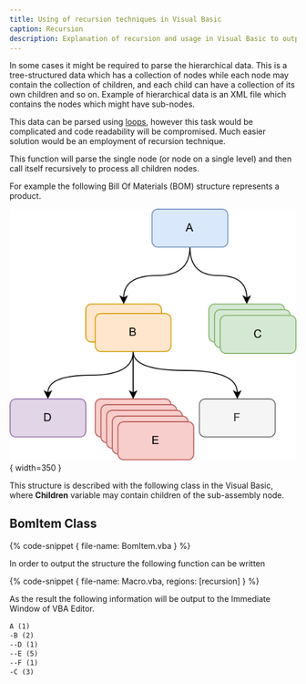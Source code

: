 ```yaml
---
title: Using of recursion techniques in Visual Basic
caption: Recursion
description: Explanation of recursion and usage in Visual Basic to output the structure of the Bill Of Materials (BOM)
---
```

In some cases it might be required to parse the hierarchical data. This is a tree-structured data which has a collection of nodes while each node may contain the collection of children, and each child can have a collection of its own children and so on. Example of hierarchical data is an XML file which contains the nodes which might have sub-nodes.

This data can be parsed using [loops](/visual-basic/loops/), however this task would be complicated and code readability will be compromised. Much easier solution would be an employment of recursion technique.

This function will parse the single node (or node on a single level) and then call itself recursively to process all children nodes.

For example the following Bill Of Materials (BOM) structure represents a product.

![BOM Structure example](bom.svg){ width=350 }

This structure is described with the following class in the Visual Basic, where **Children** variable may contain children of the sub-assembly node.

## BomItem Class

{% code-snippet { file-name: BomItem.vba } %}

In order to output the structure the following function can be written

{% code-snippet { file-name: Macro.vba, regions: [recursion] } %}

As the result the following information will be output to the Immediate Window of VBA Editor.

~~~
A (1)
-B (2)
--D (1)
--E (5)
--F (1)
-C (3)
~~~
